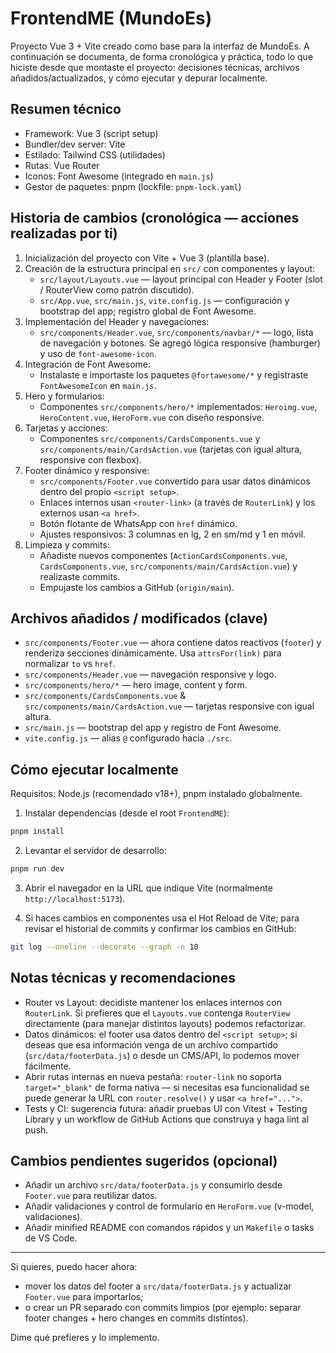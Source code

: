 # FrontendME (MundoEs)

Proyecto Vue 3 + Vite creado como base para la interfaz de MundoEs. A continuación se documenta, de forma cronológica y práctica, todo lo que hiciste desde que montaste el proyecto: decisiones técnicas, archivos añadidos/actualizados, y cómo ejecutar y depurar localmente.

## Resumen técnico
- Framework: Vue 3 (script setup)
- Bundler/dev server: Vite
- Estilado: Tailwind CSS (utilidades)
- Rutas: Vue Router
- Iconos: Font Awesome (integrado en `main.js`)
- Gestor de paquetes: pnpm (lockfile: `pnpm-lock.yaml`)

## Historia de cambios (cronológica — acciones realizadas por ti)
1. Inicialización del proyecto con Vite + Vue 3 (plantilla base).  
2. Creación de la estructura principal en `src/` con componentes y layout:
	- `src/layout/Layouts.vue` — layout principal con Header y Footer (slot / RouterView como patrón discutido).
	- `src/App.vue`, `src/main.js`, `vite.config.js` — configuración y bootstrap del app; registro global de Font Awesome.
3. Implementación del Header y navegaciones:
	- `src/components/Header.vue`, `src/components/navbar/*` — logo, lista de navegación y botones. Se agregó lógica responsive (hamburger) y uso de `font-awesome-icon`.
4. Integración de Font Awesome:
	- Instalaste e importaste los paquetes `@fortawesome/*` y registraste `FontAwesomeIcon` en `main.js`.
5. Hero y formularios:
	- Componentes `src/components/hero/*` implementados: `Heroimg.vue`, `HeroContent.vue`, `HeroForm.vue` con diseño responsive.
6. Tarjetas y acciones:
	- Componentes `src/components/CardsComponents.vue` y `src/components/main/CardsAction.vue` (tarjetas con igual altura, responsive con flexbox).
7. Footer dinámico y responsive:
	- `src/components/Footer.vue` convertido para usar datos dinámicos dentro del propio `<script setup>`.
	- Enlaces internos usan `<router-link>` (a través de `RouterLink`) y los externos usan `<a href>`.
	- Botón flotante de WhatsApp con `href` dinámico.
	- Ajustes responsivos: 3 columnas en lg, 2 en sm/md y 1 en móvil.
8. Limpieza y commits:
	- Añadiste nuevos componentes (`ActionCardsComponents.vue`, `CardsComponents.vue`, `src/components/main/CardsAction.vue`) y realizaste commits.
	- Empujaste los cambios a GitHub (`origin/main`).

## Archivos añadidos / modificados (clave)
- `src/components/Footer.vue` — ahora contiene datos reactivos (`footer`) y renderiza secciones dinámicamente. Usa `attrsFor(link)` para normalizar `to` vs `href`.
- `src/components/Header.vue` — navegación responsive y logo.
- `src/components/hero/*` — hero image, content y form.
- `src/components/CardsComponents.vue` & `src/components/main/CardsAction.vue` — tarjetas responsive con igual altura.
- `src/main.js` — bootstrap del app y registro de Font Awesome.
- `vite.config.js` — alias `@` configurado hacia `./src`.

## Cómo ejecutar localmente
Requisitos: Node.js (recomendado v18+), pnpm instalado globalmente.

1. Instalar dependencias (desde el root `FrontendME`):

```bash
pnpm install
```

2. Levantar el servidor de desarrollo:

```bash
pnpm run dev
```

3. Abrir el navegador en la URL que indique Vite (normalmente `http://localhost:5173`).

4. Si haces cambios en componentes usa el Hot Reload de Vite; para revisar el historial de commits y confirmar los cambios en GitHub:

```bash
git log --oneline --decorate --graph -n 10
```

## Notas técnicas y recomendaciones
- Router vs Layout: decidiste mantener los enlaces internos con `RouterLink`. Si prefieres que el `Layouts.vue` contenga `RouterView` directamente (para manejar distintos layouts) podemos refactorizar.
- Datos dinámicos: el footer usa datos dentro del `<script setup>`; si deseas que esa información venga de un archivo compartido (`src/data/footerData.js`) o desde un CMS/API, lo podemos mover fácilmente.
- Abrir rutas internas en nueva pestaña: `router-link` no soporta `target="_blank"` de forma nativa — si necesitas esa funcionalidad se puede generar la URL con `router.resolve()` y usar `<a href="...">`.
- Tests y CI: sugerencia futura: añadir pruebas UI con Vitest + Testing Library y un workflow de GitHub Actions que construya y haga lint al push.

## Cambios pendientes sugeridos (opcional)
- Añadir un archivo `src/data/footerData.js` y consumirlo desde `Footer.vue` para reutilizar datos.  
- Añadir validaciones y control de formulario en `HeroForm.vue` (v-model, validaciones).  
- Añadir minified README con comandos rápidos y un `Makefile` o tasks de VS Code.

---

Si quieres, puedo hacer ahora:
- mover los datos del footer a `src/data/footerData.js` y actualizar `Footer.vue` para importarlos;  
- o crear un PR separado con commits limpios (por ejemplo: separar footer changes + hero changes en commits distintos).

 Dime qué prefieres y lo implemento.
